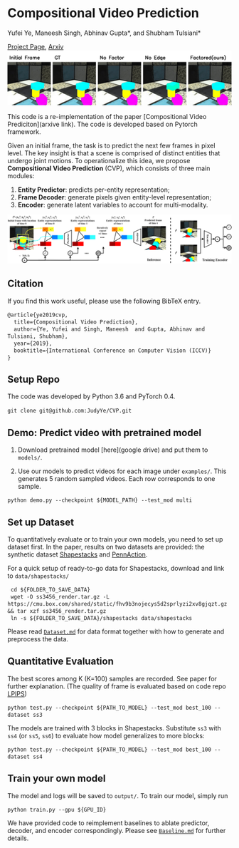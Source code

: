 # Compositional Video Prediction
Yufei Ye,    Maneesh Singh,    Abhinav Gupta*, and   Shubham Tulsiani*
   
[Project Page](https://judyye.github.io/CVP/), [Arxiv]() 
![](docs/pred1.gif)

This code is a re-implementation of the paper [Compositional Video Prediciton](arxive link). The code is developed based on Pytorch framework.

Given an initial frame, the task is to predict the next few frames in pixel level. The key insight is that a scene is comprised of distinct entities that undergo joint motions.
To operationalize this idea, we propose **Compositional Video Prediction** (CVP), which consists of three main modules:
1) **Entity Predictor**: predicts per-entity representation;
2) **Frame Decoder**: generate pixels given entity-level representation;
3) **Encoder**: generate latent variables to account for multi-modality.     

![](docs/pipeline.png)


## Citation
If you find this work useful, please use the following BibTeX entry.

```
@article{ye2019cvp,
  title={Compositional Video Prediction},
  author={Ye, Yufei and Singh, Maneesh  and Gupta, Abhinav and Tulsiani, Shubham},
  year={2019},
  booktitle={International Conference on Computer Vision (ICCV)}
}
```

## Setup Repo
The code was developed by Python 3.6 and PyTorch 0.4.

`git clone git@github.com:JudyYe/CVP.git`



## Demo: Predict video with pretrained model
1. Download pretrained model [here](google drive) and put them to `models/`.   

2. Use our models to predict videos for each image under `examples/`. This generates 5 random sampled videos. Each row corresponds to one sample. 
```
python demo.py --checkpoint ${MODEL_PATH} --test_mod multi
``` 


## Set up Dataset
To quantitatively evaluate or to train your own models, you need to set up dataset first. 
In the paper, results on two datasets are provided: the synthetic dataset [Shapestacks](https://shapestacks.robots.ox.ac.uk) and [PennAction](https://dreamdragon.github.io/PennAction/).  

For a quick setup of ready-to-go data for Shapestacks, download and link to `data/shapestacks/`
```
 cd ${FOLDER_TO_SAVE_DATA}
 wget -O ss3456_render.tar.gz -L https://cmu.box.com/shared/static/fhv9b3nojecys5d2sprlyzi2xv8gjqzt.gz && tar xzf ss3456_render.tar.gz 
 ln -s ${FOLDER_TO_SAVE_DATA}/shapestacks data/shapestacks
```  
 

Please read [`Dataset.md`](Dataset.md) for data format together with how to generate and preprocess the data.
  

## Quantitative Evaluation
The best scores among K (K=100) samples are recorded. See paper for further explanation. 
(The quality of frame is evaluated based on code repo [LPIPS](https://github.com/richzhang/PerceptualSimilarity))
```
python test.py --checkpoint ${PATH_TO_MODEL} --test_mod best_100 --dataset ss3
```
The models are trained with 3 blocks in Shapestacks. Substitute `ss3` with `ss4`  (or `ss5`, `ss6`) to evaluate how model generalizes to more blocks: 
```
python test.py --checkpoint ${PATH_TO_MODEL} --test_mod best_100 --dataset ss4
```

## Train your own model
The model and logs will be saved to `output/`. To train our model, simply run 
```angular2
python train.py --gpu ${GPU_ID}
```

We have provided code to reimplement baselines to ablate predictor, decoder, and encoder correspondingly.
Please see [`Baseline.md`](Baseline.md) for further details. 
 
